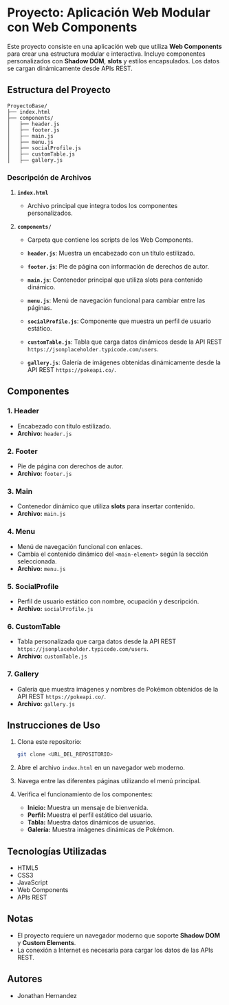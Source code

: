 # Proyecto: Aplicación Web Modular con Web Components

Este proyecto consiste en una aplicación web que utiliza **Web Components** para crear una estructura modular e interactiva. Incluye componentes personalizados con **Shadow DOM**, **slots** y estilos encapsulados. Los datos se cargan dinámicamente desde APIs REST.

## Estructura del Proyecto

```
ProyectoBase/
├── index.html
├── components/
│   ├── header.js
│   ├── footer.js
│   ├── main.js
│   ├── menu.js
│   ├── socialProfile.js
│   ├── customTable.js
│   ├── gallery.js
```

### Descripción de Archivos

1. **`index.html`**
   - Archivo principal que integra todos los componentes personalizados.

2. **`components/`**
   - Carpeta que contiene los scripts de los Web Components.

   - **`header.js`**: Muestra un encabezado con un título estilizado.
   - **`footer.js`**: Pie de página con información de derechos de autor.
   - **`main.js`**: Contenedor principal que utiliza slots para contenido dinámico.
   - **`menu.js`**: Menú de navegación funcional para cambiar entre las páginas.
   - **`socialProfile.js`**: Componente que muestra un perfil de usuario estático.
   - **`customTable.js`**: Tabla que carga datos dinámicos desde la API REST `https://jsonplaceholder.typicode.com/users`.
   - **`gallery.js`**: Galería de imágenes obtenidas dinámicamente desde la API REST `https://pokeapi.co/`.

## Componentes

### 1. Header
- Encabezado con título estilizado.
- **Archivo:** `header.js`

### 2. Footer
- Pie de página con derechos de autor.
- **Archivo:** `footer.js`

### 3. Main
- Contenedor dinámico que utiliza **slots** para insertar contenido.
- **Archivo:** `main.js`

### 4. Menu
- Menú de navegación funcional con enlaces.
- Cambia el contenido dinámico del `<main-element>` según la sección seleccionada.
- **Archivo:** `menu.js`

### 5. SocialProfile
- Perfil de usuario estático con nombre, ocupación y descripción.
- **Archivo:** `socialProfile.js`

### 6. CustomTable
- Tabla personalizada que carga datos desde la API REST `https://jsonplaceholder.typicode.com/users`.
- **Archivo:** `customTable.js`

### 7. Gallery
- Galería que muestra imágenes y nombres de Pokémon obtenidos de la API REST `https://pokeapi.co/`.
- **Archivo:** `gallery.js`

## Instrucciones de Uso

1. Clona este repositorio:
   ```bash
   git clone <URL_DEL_REPOSITORIO>
   ```

2. Abre el archivo `index.html` en un navegador web moderno.

3. Navega entre las diferentes páginas utilizando el menú principal.

4. Verifica el funcionamiento de los componentes:
   - **Inicio:** Muestra un mensaje de bienvenida.
   - **Perfil:** Muestra el perfil estático del usuario.
   - **Tabla:** Muestra datos dinámicos de usuarios.
   - **Galería:** Muestra imágenes dinámicas de Pokémon.

## Tecnologías Utilizadas

- HTML5
- CSS3
- JavaScript
- Web Components
- APIs REST

## Notas

- El proyecto requiere un navegador moderno que soporte **Shadow DOM** y **Custom Elements**.
- La conexión a Internet es necesaria para cargar los datos de las APIs REST.

## Autores
- Jonathan Hernandez

